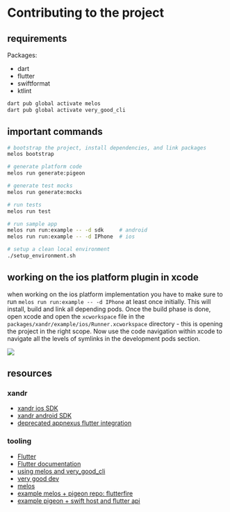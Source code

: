 # Contributing to the project

## requirements

Packages:

- dart
- flutter
- swiftformat
- ktlint

```bash
dart pub global activate melos
dart pub global activate very_good_cli
```

## important commands

```bash
# bootstrap the project, install dependencies, and link packages
melos bootstrap

# generate platform code
melos run generate:pigeon

# generate test mocks
melos run generate:mocks

# run tests
melos run test

# run sample app
melos run run:example -- -d sdk     # android
melos run run:example -- -d IPhone  # ios

# setup a clean local environment
./setup_environment.sh
```

## working on the ios platform plugin in xcode

when working on the ios platform implementation you have to make sure to run `melos run run:example -- -d IPhone` at least once initially.
This will install, build and link all depending pods.
Once the build phase is done, open xcode and open the `xcworkspace` file in the `packages/xandr/example/ios/Runner.xcworkspace` directory - this
is opening the project in the right scope.
Now use the code navigation within xcode to navigate all the levels of symlinks in the development pods section.

![](./doc/images/xcode.gif)

## resources

### xandr

- [xandr ios SDK](https://github.com/appnexus/mobile-sdk-ios)
- [xandr android SDK](https://github.com/appnexus/mobile-sdk-android)
- [deprecated appnexus flutter integration](https://github.com/schibsted/appnexus-flutter)

### tooling

- [Flutter](https://flutter.dev/)
- [Flutter documentation](https://flutter.dev/docs)
- [using melos and very_good_cli](https://adityadroid.medium.com/flutter-at-scale-code-sharing-using-a-monorepo-a7a46c427141)
- [very good dev](https://vgv.dev)
- [melos](https://melos.invertase.dev)
- [example melos + pigeon repo: flutterfire](https://github.com/firebase/flutterfire/)
- [example pigeon + swift host and flutter api](https://gitlab.com/twilio-flutter/conversations/-/blob/master/ios/Classes/SwiftTwilioConversationsPlugin.swift)
